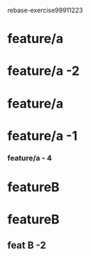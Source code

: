 rebase-exercise99911223
# feature/a

# feature/a -2

# feature/a

# feature/a -1
### feature/a - 4

# featureB
# featureB

## feat B -2
